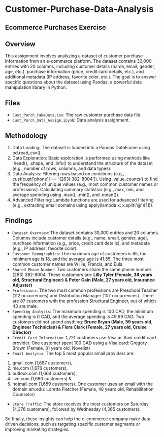# Customer-Purchase-Data-Analysis
## Ecommerce Purchases Exercise
## Overview

This assignment involves analyzing a dataset of customer purchase information from an e-commerce platform. The dataset contains 30,000 entries with 20 columns, including customer details (name, email, gender, age, etc.), purchase information (price, credit card details, etc.), and additional metadata (IP address, favorite color, etc.). The goal is to answer specific questions about the dataset using Pandas, a powerful data manipulation library in Python.

## Files
- `Cust_Purch_FakeData.csv`: The raw customer purchase data file.
- `Cust_Purch_Data_Assign.ipynb`: Data analysis assignment.

## Methodology
1. Data Loading: The dataset is loaded into a Pandas DataFrame using pd.read_csv().
2. Data Exploration: Basic exploration is performed using methods like .head(), .shape, and .info() to understand the structure of the dataset (e.g., number of rows, columns, and data types).
3. Data Analysis: Filtering rows based on conditions (e.g., cust[cust['phone'] == '(263) 382-8004']). Using .value_counts() to find the frequency of unique values (e.g., most common customer names or professions). Calculating summary statistics (e.g., max, min, and average spending using .max(), .min(), and .mean()).
4. Advanced Filtering: Lambda functions are used for advanced filtering (e.g., extracting email domains using apply(lambda x: x.split('@')[1])).

## Findings
- `Dataset Overview`: The dataset contains 30,000 entries and 20 columns. Columns include customer details (e.g., name, email, gender, age), purchase information (e.g., price, credit card details), and metadata (e.g., IP address, favorite color).
- `Customer Demographics`: The maximum age of customers is 65, the minimum age is 18, and the average age is 41.55. The three most common customer names are Willie, Francis, and Eula.
- `Shared Phone Number`: Two customers share the same phone number: (263) 382-8004. These customers are:
**Lilly Tyler (Female, 38 years old, Structural Engineer) &**
**Peter Cain (Male, 27 years old, Insurance Adjuster)**
- `Professions`: The two most common professions are Preschool Teacher (112 occurrences) and Distribution Manager (107 occurrences). There are 87 customers with the profession Structural Engineer, out of which 43 are male.
- `Spending Analysis`: The maximum spending is 100 CAD, the minimum spending is 0 CAD, and the average spending is 49.99 CAD. Two customers did not spend anything:
**Bruce Bryan (Male, 59 years old, Engineer Technician) &**
**Flora Clark (Female, 27 years old, Cruise Director)**
- `Credit Card Information`: 1,721 customers use Visa as their credit card provider. One customer spent 100 CAD using a Visa card: Gregory Brown (Female, 31 years old, Novelist)
- `Email Analysis`: The top 5 most popular email providers are:
1. gmail.com (1,687 customers), 
2. me.com (1,676 customers), 
3. outlook.com (1,664 customers), 
4. live.com (1,660 customers) &
5. hotmail.com (1,659 customers).
One customer uses an email with the domain am.edu:
Loretta Fletcher (Female, 48 years old, Rehabilitation Counselor)
- `Store Traffic`: The store receives the most customers on Saturday (4,376 customers), followed by Wednesday (4,365 customers).

So finally, these insights can help the e-commerce company make data-driven decisions, such as targeting specific customer segments or improving marketing strategies.
